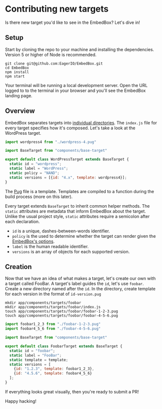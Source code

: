 # Contributing new targets

Is there new target you'd like to see in the EmbedBox? Let's dive in!

## Setup

Start by cloning the repo to your machine and installing the dependencies.
Version 5 or higher of Node is recommended.

```shell
git clone git@github.com:EagerIO/EmbedBox.git
cd EmbedBox
npm install
npm start
```

Your terminal will be running a local development server.
Open the URL logged to to the terminal in your browser and you'll see the EmbedBox landing page.

## Overview

EmbedBox separates targets into [individual directories](https://github.com/EagerIO/EmbedBox/tree/master/app/components/targets).
The `index.js` file for every target specifies how it's composed.
Let's take a look at the WordPress target.

```javascript
import wordpress4 from "./wordpress-4.pug"

import BaseTarget from "components/base-target"

export default class WordPressTarget extends BaseTarget {
  static id = "wordpress";
  static label = "WordPress";
  static policy = "NAND";
  static versions = [{id: "4.x", template: wordpress4}];
}
```

The [Pug](https://github.com/EagerIO/EmbedBox/blob/master/app/components/targets/wordpress/wordpress.pug) file is a template.
Templates are compiled to a function during the build process (more on this later).

Every target extends `BaseTarget` to inherit common helper methods.
The `static` attributes are metadata that inform EmbedBox about the target.
Unlike the usual project style, `static` attributes require a semicolon after each declaration.

- `id` is a unique, dashes-between-words identifier.
- `policy` is the used to determine whether the target can render given the [EmbedBox's options](http://embedbox.io/#targets).
- `label` is the human readable identifier.
- `versions` is an array of objects for each supported version.

## Creation

Now that we have an idea of what makes a target, let's create our own with a target called FooBar.
A target's label guides the `id`, let's use `foobar`.
Create a new directory named after the `id`.
In the directory, create template for each version in the format of `id-version.pug`

```shell
mkdir app/components/targets/foobar
mkdir app/components/targets/foobar/index.js
touch app/components/targets/foobar/foobar-1-2-3.pug
touch app/components/targets/foobar/foobar-4-5-6.pug
```

```javascript
import foobar1_2_3 from "./foobar-1-2-3.pug"
import foobar4_5_6 from "./foobar-4-5-6.pug"

import BaseTarget from "components/base-target"

export default class FoobarTarget extends BaseTarget {
  static id = "foobar";
  static label = "FooBar";
  static template = template;
  static versions = [
    {id: "1.2.3", template: foobar1_2_3},
    {id: "4.5.6", template: foobar4_5_6}
  ];
}
```

If everything looks great visually, then you're ready to submit a PR!

Happy hacking!
